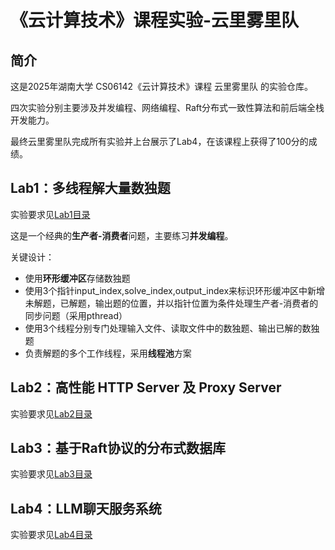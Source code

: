 # 《云计算技术》课程实验-云里雾里队

<!--**This is the repo containing all the lab materials for undergraduate course CS06142 "Cloud Computing Techniques" at Hunan University**--> 

## 简介

这是2025年湖南大学 CS06142《云计算技术》课程 云里雾里队 的实验仓库。

四次实验分别主要涉及并发编程、网络编程、Raft分布式一致性算法和前后端全栈开发能力。

最终云里雾里队完成所有实验并上台展示了Lab4，在该课程上获得了100分的成绩。



## Lab1：多线程解大量数独题

实验要求见[Lab1目录](https://github.com/fengzhuangxian/cloud-computing-labs/tree/master/Lab1)

这是一个经典的**生产者-消费者**问题，主要练习**并发编程**。

关键设计：

- 使用**环形缓冲区**存储数独题
- 使用3个指针input_index,solve_index,output_index来标识环形缓冲区中新增未解题，已解题，输出题的位置，并以指针位置为条件处理生产者-消费者的同步问题（采用pthread）
- 使用3个线程分别专门处理输入文件、读取文件中的数独题、输出已解的数独题
- 负责解题的多个工作线程，采用**线程池**方案



## Lab2：高性能 HTTP Server 及 Proxy Server

实验要求见[Lab2目录](https://github.com/fengzhuangxian/cloud-computing-labs/tree/master/Lab2)

## Lab3：基于Raft协议的分布式数据库

实验要求见[Lab3目录](https://github.com/fengzhuangxian/cloud-computing-labs/tree/master/Lab3)

## Lab4：LLM聊天服务系统

实验要求见[Lab4目录](https://github.com/fengzhuangxian/cloud-computing-labs/tree/master/Lab4)
